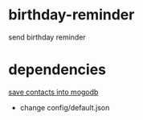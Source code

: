 # birthday-reminder #
send birthday reminder

# dependencies #
[save contacts into mogodb](https://github.com/zhaotian2470/contacts)
* change config/default.json
